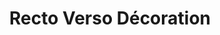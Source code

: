 ---
title: "Recto Verso Décoration"
url: /saint-symphorien-sur-coise/recto-verso-decoration/
shop: Andenken
---